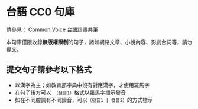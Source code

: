 # 台語 CC0 句庫

請參見： [Common Voice 台語計畫共筆](https://github.com/moztw/hackMD_docs/blob/master/common-voice-taiwanese-plan.md)

本句庫僅限收錄**無版權限制**的句子，諸如網路文章、小說內容、影劇台詞等，請勿提交。

## 提交句子請參考以下格式

- 以漢字為主；如教育部字典中沒有對應漢字，才使用羅馬字
- 在句子後方可以` （發音1）`格式以羅馬字標示發音
- 如在不同腔調有不同讀音，可以`（發音1 | 發音2）`的方式標示
